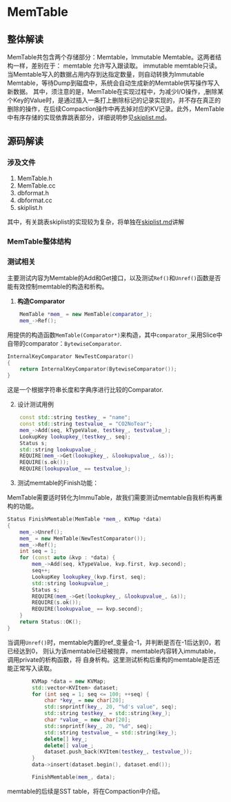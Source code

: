 # MemTable
## 整体解读
MemTable共包含两个存储部分：Memtable，Immutable Memtable。这两者结构一样，差别在于：
memtable 允许写入跟读取。
immutable memtable只读。
当Memtable写入的数据占用内存到达指定数量，则自动转换为Immutable Memtable，等待Dump到磁盘中，系统会自动生成新的Memtable供写操作写入新数据。
其中，须注意的是，MemTable在实现过程中，为减少I/O操作，,删除某个Key的Value时，是通过插入一条打上删除标记的记录实现的，并不存在真正的删除的操作，在后续Compaction操作中再去掉对应的KV记录。此外，MemTable中有序存储的实现依靠跳表部分，详细说明参见[skiplist.md](skiplist.md)。
## 源码解读
### 涉及文件

1. MemTable.h
2. MemTable.cc
3. dbformat.h
4. dbformat.cc
5. skiplist.h

其中，有关跳表skiplist的实现较为复杂，将单独在[skiplist.md](skiplist.md)讲解

### MemTable整体结构


### 测试相关

主要测试内容为Memtable的Add和Get接口，以及测试`Ref()`和`Unref()`函数是否能有效控制memtable的构造和析构。

1. **构造Comparator**

```c++
    MemTable *mem_ = new MemTable(comparator_);
    mem_->Ref();
```

用提供的构造函数`MemTable(Comparator*)`来构造，其中`comparator_`采用Slice中自带的comparator：`BytewiseComparator`.

```C++
InternalKeyComparator NewTestComparator()
{
    return InternalKeyComparator(BytewiseComparator());
}
```

这是一个根据字符串长度和字典序进行比较的Comparator.

2. 设计测试用例

```c++
    const std::string testkey_ = "name";
    const std::string testvalue_ = "CO2NoTear";
    mem_->Add(seq, kTypeValue, testkey_, testvalue_);
    LookupKey lookupkey_(testkey_, seq);
    Status s;
    std::string lookupvalue_;
    REQUIRE(mem_->Get(lookupkey_, &lookupvalue_, &s));
    REQUIRE(s.ok());
    REQUIRE(lookupvalue_ == testvalue_);
```

3. 测试memtable的Finish功能：

MemTable需要适时转化为ImmuTable，故我们需要测试memtable自我析构再重构的功能。

```C++
Status FinishMemtable(MemTable *mem_, KVMap *data)
{
    mem_->Unref();
    mem_ = new MemTable(NewTestComparator());
    mem_->Ref();
    int seq = 1;
    for (const auto &kvp : *data) {
        mem_->Add(seq, kTypeValue, kvp.first, kvp.second);
        seq++;
        LookupKey lookupkey_(kvp.first, seq);
        std::string lookupvalue_;
        Status s;
        REQUIRE(mem_->Get(lookupkey_, &lookupvalue_, &s));
        REQUIRE(s.ok());
        REQUIRE(lookupvalue_ == kvp.second);
    }
    return Status::OK();
}
```

当调用`Unref()`时，memtable内置的ref_变量会-1，并判断是否在-1后达到0，若已经达到0，
则认为该memtable已经被抛弃，memtable内容转入immutable，调用private的析构函数，将
自身析构。这里测试析构后重构的memtable是否还能正常写入读取。

```c++
        KVMap *data = new KVMap;
        std::vector<KVItem> dataset;
        for (int seq = 1; seq <= 100; ++seq) {
            char *key_ = new char[20];
            std::snprintf(key_, 20, "%d's value", seq);
            std::string testkey_ = std::string(key_);
            char *value_ = new char[20];
            std::snprintf(key_, 20, "%d", seq);
            std::string testvalue_ = std::string(key_);
            delete[] key_;
            delete[] value_;
            dataset.push_back(KVItem(testkey_, testvalue_));
        }
        data->insert(dataset.begin(), dataset.end());

        FinishMemtable(mem_, data);
```

memtable的后续是SST table，将在Compaction中介绍。
